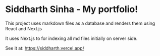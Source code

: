 # Siddharth Sinha - My portfolio!

This project uses markdown files as a database and renders them using React and Next.js

It uses Next.js to for indexing all md files initially on server side. 

See it at: https://siddharth.vercel.app/
